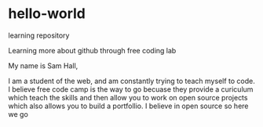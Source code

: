 # hello-world
learning repository

Learning more about github through free coding lab

My name is Sam Hall,

I am a student of the web, and am constantly trying to teach myself to code. I believe free code camp is the way to go becuase they provide a curiculum which teach the skills and then allow you to work on open source projects which also allows you to build a portfollio. I believe in open source so here we go
